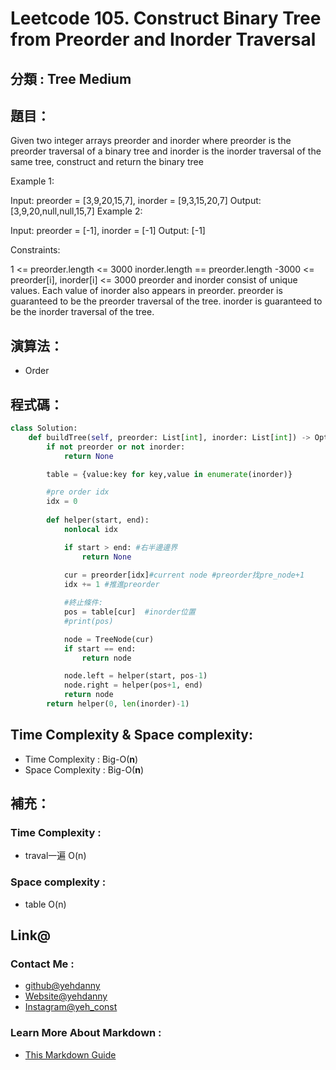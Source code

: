 # Leetcode  105. Construct Binary Tree from Preorder and Inorder Traversal

## 分類 : Tree Medium

## 題目：
Given two integer arrays preorder and inorder where preorder is the preorder traversal of a binary tree and inorder is the inorder traversal of the same tree, construct and return the binary tree
 
Example 1:

Input: preorder = [3,9,20,15,7], inorder = [9,3,15,20,7]
Output: [3,9,20,null,null,15,7]
Example 2:

Input: preorder = [-1], inorder = [-1]
Output: [-1]
 
Constraints:

1 <= preorder.length <= 3000
inorder.length == preorder.length
-3000 <= preorder[i], inorder[i] <= 3000
preorder and inorder consist of unique values.
Each value of inorder also appears in preorder.
preorder is guaranteed to be the preorder traversal of the tree.
inorder is guaranteed to be the inorder traversal of the tree.

## 演算法：
- Order 

## 程式碼：
```python
class Solution:
    def buildTree(self, preorder: List[int], inorder: List[int]) -> Optional[TreeNode]:
        if not preorder or not inorder:
            return None

        table = {value:key for key,value in enumerate(inorder)}

        #pre order idx
        idx = 0
        
        def helper(start, end):
            nonlocal idx 

            if start > end: #右半邊邊界
                return None
           
            cur = preorder[idx]#current node #preorder找pre_node+1
            idx += 1 #推進preorder

            #終止條件:      
            pos = table[cur]  #inorder位置
            #print(pos)

            node = TreeNode(cur)
            if start == end:
                return node

            node.left = helper(start, pos-1)
            node.right = helper(pos+1, end)
            return node
        return helper(0, len(inorder)-1)
```
## Time Complexity & Space complexity:
- Time Complexity   :   Big-O(__n__)
- Space Complexity   :  Big-O(__n__)

## 補充：
### Time Complexity :
- traval一遍 O(n)
### Space complexity :
- table O(n)

## Link@
### Contact Me : 
- [github@yehdanny](https://github.com/yehdanny)
- [Website@yehdanny](https://yehdanny.github.io/mypage/html/index.html)
- [Instagram@yeh_const](https://www.instagram.com/yeh_const?igsh=MTVlNTl2eGVkeWI2MA%3D%3D&utm_source=qr)
### Learn More About Markdown :
- [This Markdown Guide](https://www.markdownguide.org/)
